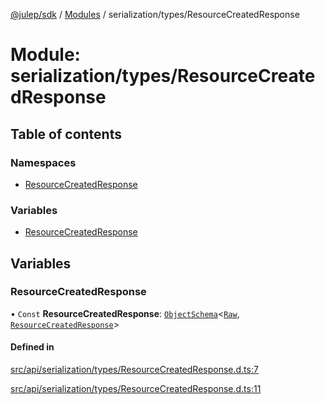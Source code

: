 [@julep/sdk](../README.md) / [Modules](../modules.md) / serialization/types/ResourceCreatedResponse

# Module: serialization/types/ResourceCreatedResponse

## Table of contents

### Namespaces

- [ResourceCreatedResponse](serialization_types_ResourceCreatedResponse.ResourceCreatedResponse.md)

### Variables

- [ResourceCreatedResponse](serialization_types_ResourceCreatedResponse.md#resourcecreatedresponse)

## Variables

### ResourceCreatedResponse

• `Const` **ResourceCreatedResponse**: [`ObjectSchema`](core_schemas_builders_object_types.md#objectschema)\<[`Raw`](../interfaces/serialization_types_ResourceCreatedResponse.ResourceCreatedResponse.Raw.md), [`ResourceCreatedResponse`](../interfaces/api_types_ResourceCreatedResponse.ResourceCreatedResponse.md)\>

#### Defined in

[src/api/serialization/types/ResourceCreatedResponse.d.ts:7](https://github.com/julep-ai/samantha-monorepo/blob/9aefd53/sdks/js/src/api/serialization/types/ResourceCreatedResponse.d.ts#L7)

[src/api/serialization/types/ResourceCreatedResponse.d.ts:11](https://github.com/julep-ai/samantha-monorepo/blob/9aefd53/sdks/js/src/api/serialization/types/ResourceCreatedResponse.d.ts#L11)
